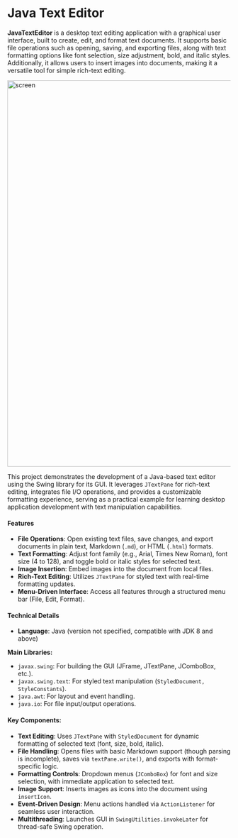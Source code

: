 # Java Text Editor

**JavaTextEditor** is a desktop text editing application with a graphical user interface, built to create, edit, and format text documents. It supports basic file operations such as opening, saving, and exporting files, along with text formatting options like font selection, size adjustment, bold, and italic styles. Additionally, it allows users to insert images into documents, making it a versatile tool for simple rich-text editing.

<img width="871" alt="screen" src="https://github.com/user-attachments/assets/42b95c76-f5db-4148-ba99-82f62f1c1e19" />

This project demonstrates the development of a Java-based text editor using the Swing library for its GUI. It leverages `JTextPane` for rich-text editing, integrates file I/O operations, and provides a customizable formatting experience, serving as a practical example for learning desktop application development with text manipulation capabilities.

#### Features

- **File Operations**: Open existing text files, save changes, and export documents in plain text, Markdown (`.md`), or HTML (`.html`) formats.
- **Text Formatting**: Adjust font family (e.g., Arial, Times New Roman), font size (4 to 128), and toggle bold or italic styles for selected text.
- **Image Insertion**: Embed images into the document from local files.
- **Rich-Text Editing**: Utilizes `JTextPane` for styled text with real-time formatting updates.
- **Menu-Driven Interface**: Access all features through a structured menu bar (File, Edit, Format).

#### Technical Details

- **Language**: Java (version not specified, compatible with JDK 8 and above)

**Main Libraries:**

- `javax.swing`: For building the GUI (JFrame, JTextPane, JComboBox, etc.).
- `javax.swing.text`: For styled text manipulation (`StyledDocument, StyleConstants`).
- `java.awt`: For layout and event handling.
- `java.io`: For file input/output operations.

#### Key Components:

- **Text Editing**: Uses `JTextPane` with `StyledDocument` for dynamic formatting of selected text (font, size, bold, italic).
- **File Handling**: Opens files with basic Markdown support (though parsing is incomplete), saves via `textPane.write()`, and exports with format-specific logic.
- **Formatting Controls**: Dropdown menus (`JComboBox`) for font and size selection, with immediate application to selected text.
- **Image Support**: Inserts images as icons into the document using `insertIcon`.
- **Event-Driven Design**: Menu actions handled via `ActionListener` for seamless user interaction.
- **Multithreading**: Launches GUI in `SwingUtilities.invokeLater` for thread-safe Swing operation.
